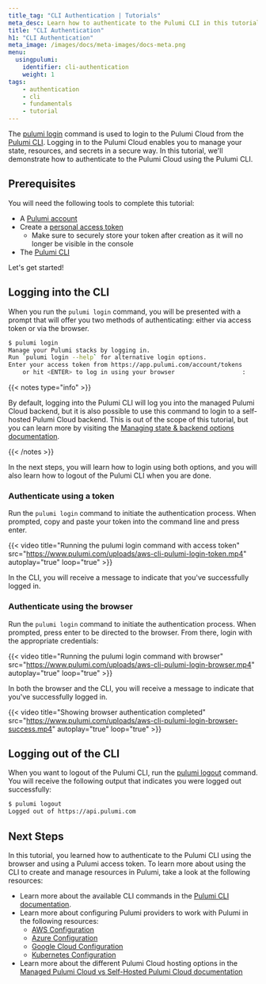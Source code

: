```yaml
---
title_tag: "CLI Authentication | Tutorials"
meta_desc: Learn how to authenticate to the Pulumi CLI in this tutorial.
title: "CLI Authentication"
h1: "CLI Authentication"
meta_image: /images/docs/meta-images/docs-meta.png
menu:
  usingpulumi:
    identifier: cli-authentication
    weight: 1
tags:
    - authentication
    - cli
    - fundamentals
    - tutorial
---
```


The [pulumi login](/docs/cli/commands/pulumi_login/) command is used to login to the Pulumi Cloud from the [Pulumi CLI](/docs/cli/). Logging in to the Pulumi Cloud enables you to manage your state, resources, and secrets in a secure way. In this tutorial, we'll demonstrate how to authenticate to the Pulumi Cloud using the Pulumi CLI.

## Prerequisites

You will need the following tools to complete this tutorial:

- A [Pulumi account](https://app.pulumi.com)
- Create a [personal access token](/docs/pulumi-cloud/access-management/access-tokens/#personal-access-tokens)
  - Make sure to securely store your token after creation as it will no longer be visible in the console
- The [Pulumi CLI](https://www.pulumi.com/docs/install/)

Let's get started!

## Logging into the CLI

When you run the `pulumi login` command, you will be presented with a prompt that will offer you two methods of authenticating: either via access token or via the browser.

```bash
$ pulumi login
Manage your Pulumi stacks by logging in.
Run `pulumi login --help` for alternative login options.
Enter your access token from https://app.pulumi.com/account/tokens
    or hit <ENTER> to log in using your browser                   :
```

{{< notes type="info" >}}

By default, logging into the Pulumi CLI will log you into the managed Pulumi Cloud backend, but it is also possible to use this command to login to a self-hosted Pulumi Cloud backend. This is out of the scope of this tutorial, but you can learn more by visiting the [Managing state & backend options documentation](/docs/concepts/state/#logging-into-and-out-of-state-backends).

{{< /notes >}}

In the next steps, you will learn how to login using both options, and you will also learn how to logout of the Pulumi CLI when you are done.

### Authenticate using a token

Run the `pulumi login` command to initiate the authentication process. When prompted, copy and paste your token into the command line and press enter.

{{< video title="Running the pulumi login command with access token" src="https://www.pulumi.com/uploads/aws-cli-pulumi-login-token.mp4" autoplay="true" loop="true" >}}

In the CLI, you will receive a message to indicate that you've successfully logged in.

### Authenticate using the browser

Run the `pulumi login` command to initiate the authentication process. When prompted, press enter to be directed to the browser. From there, login with the appropriate credentials:

{{< video title="Running the pulumi login command with browser" src="https://www.pulumi.com/uploads/aws-cli-pulumi-login-browser.mp4" autoplay="true" loop="true" >}}

In both the browser and the CLI, you will receive a message to indicate that you've successfully logged in.

{{< video title="Showing browser authentication completed" src="https://www.pulumi.com/uploads/aws-cli-pulumi-login-browser-success.mp4" autoplay="true" loop="true" >}}

## Logging out of the CLI

When you want to logout of the Pulumi CLI, run the [pulumi logout](/docs/cli/commands/pulumi_logout/) command. You will receive the following output that indicates you were logged out successfully:

```bash
$ pulumi logout
Logged out of https://api.pulumi.com
```

## Next Steps

In this tutorial, you learned how to authenticate to the Pulumi CLI using the browser and using a Pulumi access token. To learn more about using the CLI to create and manage resources in Pulumi, take a look at the following resources:

- Learn more about the available CLI commands in the [Pulumi CLI documentation](/docs/cli/commands/).
- Learn more about configuring Pulumi providers to work with Pulumi in the following resources:
  - [AWS Configuration](/docs/clouds/aws/get-started/begin/#configure-pulumi-to-access-your-aws-account)
  - [Azure Configuration](/docs/clouds/azure/get-started/begin/#configure-pulumi-to-access-your-microsoft-azure-account)
  - [Google Cloud Configuration](/docs/clouds/gcp/get-started/begin/#configure-pulumi-to-access-your-google-cloud-account)
  - [Kubernetes Configuration](/docs/clouds/kubernetes/get-started/begin/#configure-kubernetes)
- Learn more about the different Pulumi Cloud hosting options in the [Managed Pulumi Cloud vs Self-Hosted Pulumi Cloud documentation](/docs/pulumi-cloud/self-hosted/)
